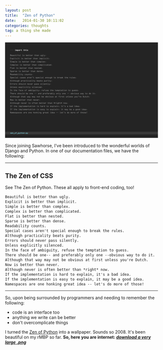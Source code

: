 ```yaml
---
layout: post
title:  "Zen of Python"
date:   2014-01-30 10:11:02
categories: thoughts
tag: a thing she made
---
```


![image](/assets/public/zen-py.png)

Since joining Sawhorse, I've been introduced to the wonderful worlds of Django and Python. In one of our documentation files, we have the following:

---

## The Zen of CSS
See The Zen of Python. These all apply to front-end coding, too!

	Beautiful is better than ugly.
	Explicit is better than implicit.
	Simple is better than complex.
	Complex is better than complicated.
	Flat is better than nested.
	Sparse is better than dense.
	Readability counts.
	Special cases aren't special enough to break the rules.
	Although practicality beats purity.
	Errors should never pass silently.
	Unless explicitly silenced.
	In the face of ambiguity, refuse the temptation to guess.
	There should be one-- and preferably only one --obvious way to do it.
	Although that way may not be obvious at first unless you're Dutch.
	Now is better than never.
	Although never is often better than *right* now.
	If the implementation is hard to explain, it's a bad idea.
	If the implementation is easy to explain, it may be a good idea.
	Namespaces are one honking great idea -- let's do more of those!

---

So, upon being surrounded by programmers and needing to remember the following:

* code is an interface too
* anything we write can be better
* don't overcomplicate things

I turned the [Zen of Python](http://www.python.org/dev/peps/pep-0020/) into a wallpaper. Sounds so 2008. It's been beautiful on my rMBP so far. **So, here you are internet: _[download a very large .png](/assets/public/zen-py.png)_**
